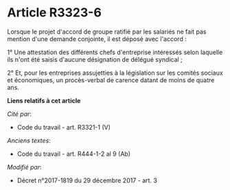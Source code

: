 # Article R3323-6

Lorsque le projet d'accord de groupe ratifié par les salariés ne fait pas mention d'une demande conjointe, il est déposé avec
l'accord : 

1° Une attestation des différents chefs d'entreprise intéressés selon laquelle ils n'ont été saisis d'aucune désignation de
délégué syndical ; 

2° Et, pour les entreprises assujetties à la législation sur les   comités sociaux et économiques, un procès-verbal de
carence datant de moins de quatre ans.

**Liens relatifs à cet article**

_Cité par_:

  - Code du travail - art. R3321-1 (V)

_Anciens textes_:

  - Code du travail - art. R444-1-2 al 9 (Ab)

_Modifié par_:

  - Décret n°2017-1819 du 29 décembre 2017 - art. 3

